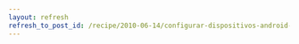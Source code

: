 ```yaml
---
layout: refresh
refresh_to_post_id: /recipe/2010-06-14/configurar-dispositivos-android-para-desarrollo-bajo-gnu-linux.html
---
```

